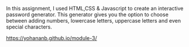 In this assignment, I used HTML,CSS & Javascript to create an interactive password generator. This generator gives you the option to choose between adding numbers, lowercase letters, uppercase letters and even special characters.

https://yohananb.github.io/module-3/